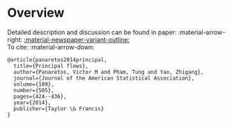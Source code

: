 # Overview

Detailed description and discussion can be found in paper: :material-arrow-right: <a href="https://www.tandfonline.com/doi/abs/10.1080/01621459.2013.849199" class="btn-href">:material-newspaper-variant-outline:</a>  
To cite: :material-arrow-down:

```
@article{panaretos2014principal,
  title={Principal flows},
  author={Panaretos, Victor M and Pham, Tung and Yao, Zhigang},
  journal={Journal of the American Statistical Association},
  volume={109},
  number={505},
  pages={424--436},
  year={2014},
  publisher={Taylor \& Francis}
}
```